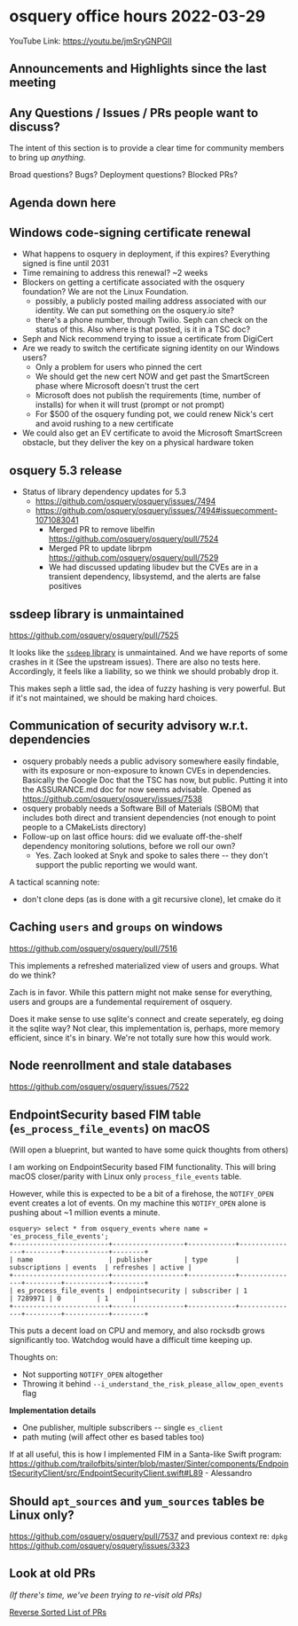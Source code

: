 # osquery office hours 2022-03-29

YouTube Link: https://youtu.be/jmSryGNPGII

## Announcements and Highlights since the last meeting

## Any Questions / Issues / PRs people want to discuss?

The intent of this section is to provide a clear time for community members to bring up _anything_.

Broad questions? Bugs? Deployment questions? Blocked PRs?

## Agenda down here

## Windows code-signing certificate renewal

* What happens to osquery in deployment, if this expires? Everything signed is fine until 2031
* Time remaining to address this renewal? ~2 weeks
* Blockers on getting a certificate associated with the osquery foundation? We are not the Linux Foundation.
    * possibly, a publicly posted mailing address associated with our identity. We can put something on the osquery.io site?
    * there's a phone number, through Twilio. Seph can check on the status of this. Also where is that posted, is it in a TSC doc?
* Seph and Nick recommend trying to issue a certificate from DigiCert
* Are we ready to switch the certificate signing identity on our Windows users?
    * Only a problem for users who pinned the cert
    * We should get the new cert NOW and get past the SmartScreen phase where Microsoft doesn't trust the cert
    * Microsoft does not publish the requirements (time, number of installs) for when it will trust (prompt or not prompt)
    * For $500 of the osquery funding pot, we could renew Nick's cert and avoid rushing to a new certificate
* We could also get an EV certificate to avoid the Microsoft SmartScreen obstacle, but they deliver the key on a physical hardware token

## osquery 5.3 release

* Status of library dependency updates for 5.3
    * https://github.com/osquery/osquery/issues/7494
    * https://github.com/osquery/osquery/issues/7494#issuecomment-1071083041
        * Merged PR to remove libelfin https://github.com/osquery/osquery/pull/7524
        * Merged PR to update librpm https://github.com/osquery/osquery/pull/7529
        * We had discussed updating libudev but the CVEs are in a transient dependency, libsystemd, and the alerts are false positives

## ssdeep library is unmaintained

https://github.com/osquery/osquery/pull/7525

It looks like the [`ssdeep` library](https://github.com/ssdeep-project/ssdeep) is unmaintained. And we have reports of some crashes in it (See the upstream issues). There are also no tests here. Accordingly, it feels like a liability, so we think we should probably drop it.

This makes seph a little sad, the idea of fuzzy hashing is very powerful. But if it's not maintained, we should be making hard choices. 


## Communication of security advisory w.r.t. dependencies

* osquery probably needs a public advisory somewhere easily findable, with its exposure or non-exposure to known CVEs in dependencies. Basically the Google Doc that the TSC has now, but public. Putting it into the ASSURANCE.md doc for now seems advisable. Opened as https://github.com/osquery/osquery/issues/7538
* osquery probably needs a Software Bill of Materials (SBOM) that includes both direct and transient dependencies (not enough to point people to a CMakeLists directory)
* Follow-up on last office hours: did we evaluate off-the-shelf dependency monitoring solutions, before we roll our own?
    * Yes. Zach looked at Snyk and spoke to sales there -- they don't support the public reporting we would want.

A tactical scanning note:
* don't clone deps (as is done with a git recursive clone), let cmake do it

## Caching `users` and `groups` on windows

https://github.com/osquery/osquery/pull/7516

This implements a refreshed materialized view of users and groups. What do we think?

Zach is in favor. While this pattern might not make sense for everything, users and groups are a fundemental requirement of osquery.

Does it make sense to use sqlite's connect and create seperately, eg doing it the sqlite way? Not clear, this implementation is, perhaps, more memory efficient, since it's in binary. We're not totally sure how this would work.

## Node reenrollment and stale databases

https://github.com/osquery/osquery/issues/7522



## EndpointSecurity based FIM table (`es_process_file_events`) on macOS

(Will open a blueprint, but wanted to have some quick thoughts from others)

I am working on EndpointSecurity based FIM functionality. This will bring macOS closer/parity with Linux only `process_file_events` table.

However, while this is expected to be a bit of a firehose, the `NOTIFY_OPEN` event creates a lot of events. On my machine this `NOTIFY_OPEN` alone is pushing about ~1 million events a minute.

```
osquery> select * from osquery_events where name = 'es_process_file_events';
+------------------------+------------------+------------+---------------+---------+-----------+--------+
| name                   | publisher        | type       | subscriptions | events  | refreshes | active |
+------------------------+------------------+------------+---------------+---------+-----------+--------+
| es_process_file_events | endpointsecurity | subscriber | 1             | 7289971 | 0         | 1      |
+------------------------+------------------+------------+---------------+---------+-----------+--------+
```

This puts a decent load on CPU and memory, and also rocksdb grows significantly too. Watchdog would have a difficult time keeping up. 

Thoughts on:
* Not supporting `NOTIFY_OPEN` altogether
* Throwing it behind `--i_understand_the_risk_please_allow_open_events` flag 


**Implementation details**
* One publisher, multiple subscribers -- single `es_client`
* path muting (will affect other es based tables too)

If at all useful, this is how I implemented FIM in a Santa-like Swift program: https://github.com/trailofbits/sinter/blob/master/Sinter/components/EndpointSecurityClient/src/EndpointSecurityClient.swift#L89 - Alessandro

## Should `apt_sources` and `yum_sources` tables be Linux only?

https://github.com/osquery/osquery/pull/7537 and previous context re: `dpkg` https://github.com/osquery/osquery/issues/3323


## Look at old PRs 

_(If there's time, we've been trying to re-visit old PRs)_

[Reverse Sorted List of PRs](https://github.com/osquery/osquery/pulls?q=is%3Apr+is%3Aopen+sort%3Acreated-asc)
